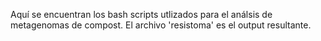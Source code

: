 Aquí se encuentran los bash scripts utlizados para el análsis de metagenomas de compost. El archivo 'resistoma' es el output resultante.
